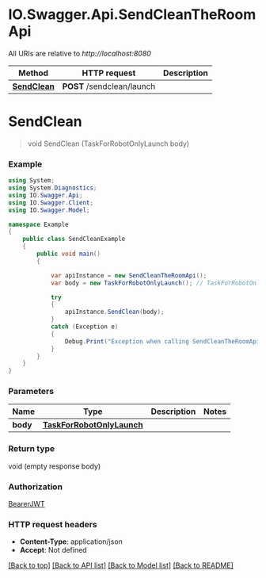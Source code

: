# IO.Swagger.Api.SendCleanTheRoomApi

All URIs are relative to *http://localhost:8080*

Method | HTTP request | Description
------------- | ------------- | -------------
[**SendClean**](SendCleanTheRoomApi.md#sendclean) | **POST** /sendclean/launch | 

<a name="sendclean"></a>
# **SendClean**
> void SendClean (TaskForRobotOnlyLaunch body)



### Example
```csharp
using System;
using System.Diagnostics;
using IO.Swagger.Api;
using IO.Swagger.Client;
using IO.Swagger.Model;

namespace Example
{
    public class SendCleanExample
    {
        public void main()
        {

            var apiInstance = new SendCleanTheRoomApi();
            var body = new TaskForRobotOnlyLaunch(); // TaskForRobotOnlyLaunch | 

            try
            {
                apiInstance.SendClean(body);
            }
            catch (Exception e)
            {
                Debug.Print("Exception when calling SendCleanTheRoomApi.SendClean: " + e.Message );
            }
        }
    }
}
```

### Parameters

Name | Type | Description  | Notes
------------- | ------------- | ------------- | -------------
 **body** | [**TaskForRobotOnlyLaunch**](TaskForRobotOnlyLaunch.md)|  | 

### Return type

void (empty response body)

### Authorization

[BearerJWT](../README.md#BearerJWT)

### HTTP request headers

 - **Content-Type**: application/json
 - **Accept**: Not defined

[[Back to top]](#) [[Back to API list]](../README.md#documentation-for-api-endpoints) [[Back to Model list]](../README.md#documentation-for-models) [[Back to README]](../README.md)
